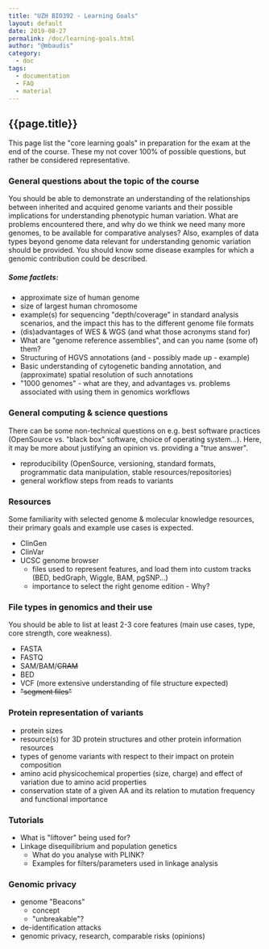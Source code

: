 ```yaml
---
title: "UZH BIO392 - Learning Goals"
layout: default
date: 2019-08-27
permalink: /doc/learning-goals.html
author: "@mbaudis"
category:
  - doc
tags:
  - documentation
  - FAQ
  - material
---
```


## {{page.title}}

This page list the "core learning goals" in preparation for the exam at the end of the course. These my not cover 100% of possible questions, but rather be considered representative.

### General questions about the topic of the course

You should be able to demonstrate an understanding of the relationships between inherited and acquired genome variants and their possible implications for understanding phenotypic human variation. What are problems encountered there, and why do we think we need many more genomes, to be available for comparative analyses? Also, examples of data types beyond genome data relevant for understanding genomic variation should be provided.
You should know some disease examples for which a genomic contribution could be described.

##### Some factlets:

- approximate size of human genome 
- size of largest human chromosome
- example(s) for sequencing "depth/coverage" in standard analysis scenarios, and the impact this has to the different genome file formats
- (dis)advantages of WES & WGS (and what those acronyms stand for)
- What are "genome reference assemblies", and can you name (some of) them?
- Structuring of HGVS annotations (and - possibly made up - example)
- Basic understanding of cytogenetic banding annotation, and (approximate) spatial resolution of such annotations
- "1000 genomes" - what are they, and advantages vs. problems associated with using them in genomics workflows

### General computing & science questions

There can be some non-technical questions on e.g. best software practices (OpenSource vs. "black box" software, choice of operating system...). Here, it may be more about justifying an opinion vs. providing a "true answer".

- reproducibility (OpenSource, versioning, standard formats, programmatic data manipulation, stable resources/repositories)
- general workflow steps from reads to variants

### Resources

Some familiarity with selected genome & molecular knowledge resources, their primary goals and example use cases is expected.

- ClinGen
- ClinVar
- UCSC genome browser
	- files used to represent features, and load them into custom tracks  (BED, bedGraph, Wiggle, BAM, pgSNP...)
	- importance to select the right genome edition - Why?

### File types in genomics and their use

You should be able to list at least 2-3 core features (main use cases, type, core strength, core weakness).

- FASTA
- FASTQ
- SAM/BAM/~~CRAM~~
- BED
- VCF (more extensive understanding of file structure expected)
- ~~"segment files"~~

### Protein representation of variants

- protein sizes
- resource(s) for 3D protein structures and other protein information resources
- types of genome variants with respect to their impact on protein composition
- amino acid physicochemical properties (size, charge) and effect of variation due to amino acid properties
- conservation state of a given AA and its relation to mutation frequency and functional importance

### Tutorials

- What is "liftover" being used for?
- Linkage disequilibrium and population genetics
	- What do you analyse with PLINK?
	- Examples for filters/parameters used in linkage analysis

### Genomic privacy

- genome "Beacons" 
  - concept
  - "unbreakable"?
- de-identification attacks
- genomic privacy, research, comparable risks (opinions)
